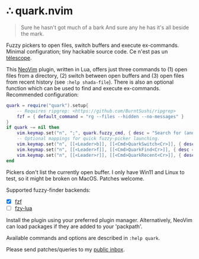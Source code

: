 # ∴ quark.nvim

> Sure he hasn't got much of a bark
> And sure any he has it's all beside the mark.

Fuzzy pickers to open files, switch buffers and execute ex-commands.
Minimal configuration; tiny hackable source code.
Ce n'est pas un [télescope](https://github.com/nvim-telescope/telescope.nvim).

This [NeoVim](https://neovim.io) plugin, written in Lua, offers just three
commands to (1) open files from a directory, (2) switch between open buffers
and (3) open files from recent history (see `:help shada-file`).
There is also an optional function which can be used to find and execute
ex-commands. Recommended configuration:

```lua
quark = require("quark").setup{
    -- Requires ripgrep: <https://github.com/BurntSushi/ripgrep>
    fzf = { default_command = "rg --files --hidden --no-messages" }
}
if quark ~= nil then
    vim.keymap.set("n", ";", quark.fuzzy_cmd, { desc = "Search for (and execute) ex-commands" })
    -- Optional mappings for quick fuzzy-picker launching.
    vim.keymap.set("n", [[<Leader>b]], [[<Cmd>QuarkSwitch<Cr>]], { desc = "Launch buffer switcher" })
    vim.keymap.set("n", [[<Leader>f]], [[<Cmd>QuarkFind<Cr>]], { desc = "Launch file browser" })
    vim.keymap.set("n", [[<Leader>r]], [[<Cmd>QuarkRecent<Cr>]], { desc = "Launch recent file browser" })
end
```

Pickers don't list the currently open buffer. I only have Win11 and Linux to
test, so it might be broken on MacOS. Patches welcome.

Supported fuzzy-finder backends:
- [x] [fzf](https://github.com/junegunn/fzf)
- [ ] [fzy-lua](https://github.com/swarn/fzy-lua)

Install the plugin using your preferred plugin manager. Alternatively, NeoVim
can load packages if they are added to your 'packpath'.

Available commands and options are described in `:help quark`.

Please send patches/queries to my [public inbox](https://lists.sr.ht/~adigitoleo/public-inbox).

